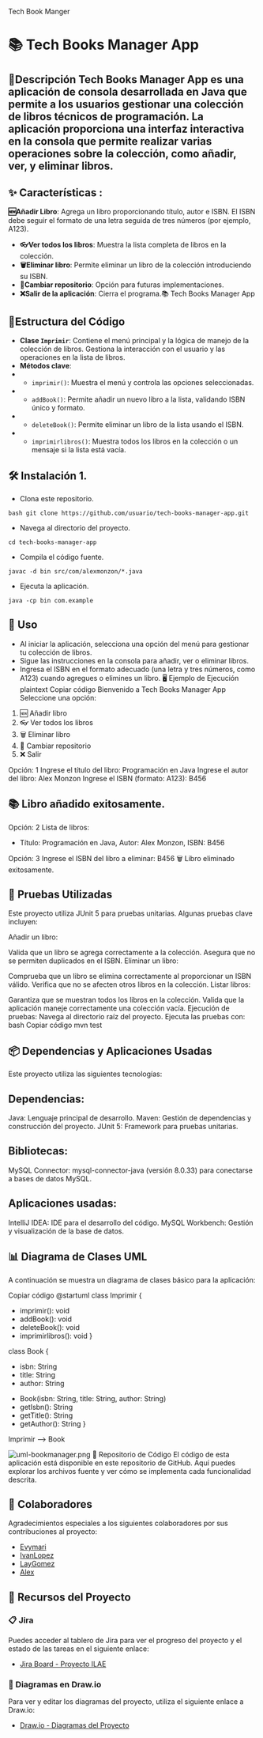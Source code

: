 Tech Book Manger
# 📚 Tech Books Manager App
## 📄Descripción **Tech Books Manager App** es una aplicación de consola desarrollada en Java que permite a los usuarios gestionar una colección de libros técnicos de programación. La aplicación proporciona una interfaz interactiva en la consola que permite realizar varias operaciones sobre la colección, como añadir, ver, y eliminar libros.
## ✨ Características :
**🆕Añadir Libro**: Agrega un libro proporcionando título, autor e ISBN. El ISBN debe seguir el formato de una letra seguida de tres números (por ejemplo, A123). 
- **👓Ver todos los libros**: Muestra la lista completa de libros en la colección. 
- **🗑️Eliminar libro**: Permite eliminar un libro de la colección introduciendo su ISBN.
- **🔄Cambiar repositorio**: Opción para futuras implementaciones. 
- **❌Salir de la aplicación**: Cierra el programa.📚 Tech Books Manager App

## 📂Estructura del Código
- **Clase `Imprimir`**: Contiene el menú principal y la lógica de manejo de la colección de libros. Gestiona la interacción con el usuario y las operaciones en la lista de libros. 
- **Métodos clave**: 
- - `imprimir()`: Muestra el menú y controla las opciones seleccionadas. 
- - `addBook()`: Permite añadir un nuevo libro a la lista, validando ISBN único y formato. 
- - `deleteBook()`: Permite eliminar un libro de la lista usando el ISBN. 
- - `imprimirlibros()`: Muestra todos los libros en la colección o un mensaje si la lista está vacía. 

## 🛠️  Instalación 1. 
- Clona este repositorio. 

```bash git clone https://github.com/usuario/tech-books-manager-app.git```
- Navega al directorio del proyecto.

```cd tech-books-manager-app```

- Compila el código fuente.

 ```javac -d bin src/com/alexmonzon/*.java```
- Ejecuta la aplicación.

```java -cp bin com.example```

## 🚀 Uso

- Al iniciar la aplicación, selecciona una opción del menú para gestionar tu colección de libros.
- Sigue las instrucciones en la consola para añadir, ver o eliminar libros.
- Ingresa el ISBN en el formato adecuado (una letra y tres números, como A123) cuando agregues o elimines un libro.
  🖥️ Ejemplo de Ejecución
  plaintext
  Copiar código
  Bienvenido a Tech Books Manager App
  Seleccione una opción:
1. 🆕 Añadir libro
2. 👓 Ver todos los libros
3. 🗑️ Eliminar libro
4. 🔄 Cambiar repositorio
5. ❌ Salir

Opción: 1
Ingrese el título del libro: Programación en Java
Ingrese el autor del libro: Alex Monzon
Ingrese el ISBN (formato: A123): B456

## 📚 Libro añadido exitosamente.

Opción: 2
Lista de libros:
- Título: Programación en Java, Autor: Alex Monzon, ISBN: B456

Opción: 3
Ingrese el ISBN del libro a eliminar: B456
🗑️ Libro eliminado exitosamente.

## 🧪 Pruebas Utilizadas
Este proyecto utiliza JUnit 5 para pruebas unitarias. Algunas pruebas clave incluyen:

Añadir un libro:

Valida que un libro se agrega correctamente a la colección.
Asegura que no se permiten duplicados en el ISBN.
Eliminar un libro:

Comprueba que un libro se elimina correctamente al proporcionar un ISBN válido.
Verifica que no se afecten otros libros en la colección.
Listar libros:

Garantiza que se muestran todos los libros en la colección.
Valida que la aplicación maneje correctamente una colección vacía.
Ejecución de pruebas:
Navega al directorio raíz del proyecto.
Ejecuta las pruebas con:
bash
Copiar código
mvn test
## 📦 Dependencias y Aplicaciones Usadas
Este proyecto utiliza las siguientes tecnologías:

## Dependencias:
Java: Lenguaje principal de desarrollo.
Maven: Gestión de dependencias y construcción del proyecto.
JUnit 5: Framework para pruebas unitarias.

## Bibliotecas:
MySQL Connector: mysql-connector-java (versión 8.0.33) para conectarse a bases de datos MySQL.

## Aplicaciones usadas:
IntelliJ IDEA: IDE para el desarrollo del código.
MySQL Workbench: Gestión y visualización de la base de datos.


## 📊 Diagrama de Clases UML
A continuación se muestra un diagrama de clases básico para la aplicación:


Copiar código
@startuml
class Imprimir {
+ imprimir(): void
+ addBook(): void
+ deleteBook(): void
+ imprimirlibros(): void
  }

class Book {
- isbn: String
- title: String
- author: String
+ Book(isbn: String, title: String, author: String)
+ getIsbn(): String
+ getTitle(): String
+ getAuthor(): String
  }

Imprimir --> Book

![uml-bookmanager.png](uml-bookmanager.png)
📌 Repositorio de Código
El código de esta aplicación está disponible en este repositorio de GitHub. Aquí puedes explorar los archivos fuente y ver cómo se implementa cada funcionalidad descrita.



## 🤝 Colaboradores

Agradecimientos especiales a los siguientes colaboradores por sus contribuciones al proyecto:


- [Evymari](https://github.com/evymari)
- [IvanLopez](https://github.com/IvanLopez-Source)
- [LayGomez](https://github.com/LayGomez)
- [Alex]()

## 🔗 Recursos del Proyecto

### 📋 Jira
Puedes acceder al tablero de Jira para ver el progreso del proyecto y el estado de las tareas en el siguiente enlace:
- [Jira Board - Proyecto ILAE](https://doingtechthings.atlassian.net/jira/software/projects/ILAE/boards/2)

### 📝 Diagramas en Draw.io

Para ver y editar los diagramas del proyecto, utiliza el siguiente enlace a Draw.io:

- [Draw.io - Diagramas del Proyecto](https://drive.google.com/file/d/1uBBDb_S9NP8q_nvbcwhBTsAeaM8q8FOD/view?usp=sharing )


